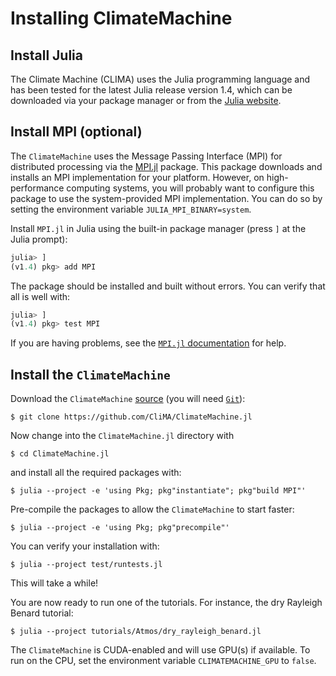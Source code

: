 # Installing ClimateMachine

## Install Julia

The Climate Machine (CLIMA) uses the Julia programming language and has been tested for the latest Julia release version 1.4, which can be downloaded via your package manager or from the [Julia website](https://julialang.org/downloads/#current_stable_release).

## Install MPI (optional)

The `ClimateMachine` uses the Message Passing Interface (MPI) for
distributed processing via the
[MPI.jl](https://github.com/JuliaParallel/MPI.jl) package. This package
downloads and installs an MPI implementation for your platform. However, on
high-performance computing systems, you will probably want to configure this
package to use the system-provided MPI implementation. You can do so by setting
the environment variable `JULIA_MPI_BINARY=system`.

Install `MPI.jl` in Julia using the built-in package manager (press `]` at
the Julia prompt):

```julia
julia> ]
(v1.4) pkg> add MPI
```

The package should be installed and built without errors. You can verify
that all is well with:

```julia
julia> ]
(v1.4) pkg> test MPI
```

If you are having problems, see the [`MPI.jl`
documentation](https://juliaparallel.github.io/MPI.jl/stable/configuration/)
for help.

## Install the `ClimateMachine`

Download the `ClimateMachine`
[source](https://github.com/CliMA/ClimateMachine.jl) (you will need
[`Git`](https://git-scm.com/)):

```
$ git clone https://github.com/CliMA/ClimateMachine.jl
```

Now change into the `ClimateMachine.jl` directory with 

```
$ cd ClimateMachine.jl
```

and install all the required packages with:

```
$ julia --project -e 'using Pkg; pkg"instantiate"; pkg"build MPI"'
```

Pre-compile the packages to allow the `ClimateMachine` to start faster:

```
$ julia --project -e 'using Pkg; pkg"precompile"'
```

You can verify your installation with:

```
$ julia --project test/runtests.jl
```

This will take a while!

You are now ready to run one of the tutorials. For instance, the dry
Rayleigh Benard tutorial:

```
$ julia --project tutorials/Atmos/dry_rayleigh_benard.jl
```

The `ClimateMachine` is CUDA-enabled and will use GPU(s) if available. To run
on the CPU, set the environment variable `CLIMATEMACHINE_GPU` to `false`.
